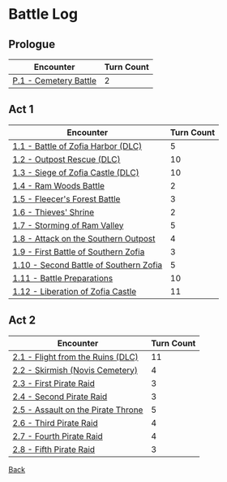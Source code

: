 # Battle Log

## Prologue

| Encounter                                | Turn Count |
| ---------------------------------------- | ---------- |
| [P.1 - Cemetery Battle](Prologue/P.1.md) | 2          |

## Act 1

| Encounter                                                | Turn Count |
| -------------------------------------------------------- | ---------- |
| [1.1 - Battle of Zofia Harbor (DLC)](Act.1/A1.1.md)      | 5          |
| [1.2 - Outpost Rescue (DLC)](Act.1/A1.2.md)              | 10         |
| [1.3 - Siege of Zofia Castle (DLC)](Act.1/A1.3.md)       | 10         |
| [1.4 - Ram Woods Battle](Act.1/A1.4.md)                  | 2          |
| [1.5 - Fleecer's Forest Battle](Act.1/A1.5.md)           | 3          |
| [1.6 - Thieves' Shrine](Act.1/A1.6.md)                   | 2          |
| [1.7 - Storming of Ram Valley](Act.1/A1.7.md)            | 5          |
| [1.8 - Attack on the Southern Outpost](Act.1/A1.8.md)    | 4          |
| [1.9 - First Battle of Southern Zofia](Act.1/A1.9.md)    | 3          |
| [1.10 - Second Battle of Southern Zofia](Act.1/A1.10.md) | 5          |
| [1.11 - Battle Preparations](Act.1/A1.11.md)             | 10         |
| [1.12 - Liberation of Zofia Castle](Act.1/A1.12.md)      | 11         |

## Act 2

| Encounter                                           | Turn Count |
| --------------------------------------------------- | ---------- |
| [2.1 - Flight from the Ruins (DLC)](Act.2/A2.1.md)  | 11         |
| [2.2 - Skirmish (Novis Cemetery)](Act.2/A2.2.md)    | 4          |
| [2.3 - First Pirate Raid](Act.2/A2.3.md)            | 3          |
| [2.4 - Second Pirate Raid](Act.2/A2.4.md)           | 3          |
| [2.5 - Assault on the Pirate Throne](Act.2/A2.5.md) | 5          |
| [2.6 - Third Pirate Raid](Act.2/A2.6.md)            | 4          |
| [2.7 - Fourth Pirate Raid](Act.2/A2.7.md)           | 4          |
| [2.8 - Fifth Pirate Raid](Act.2/A2.8.md)            | 3          |

[Back](../README.md)
